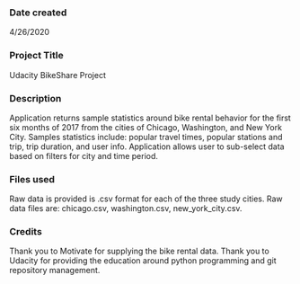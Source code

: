 ### Date created
4/26/2020

### Project Title
Udacity BikeShare Project

### Description
Application returns sample statistics around bike rental behavior for the first
six months of 2017 from the cities of Chicago, Washington, and New York City.
Samples statistics include:  popular travel times, popular stations and trip,
trip duration, and user info.  Application allows user to sub-select data based on filters for city and time period.

### Files used
Raw data is provided is .csv format for each of the three study cities.  Raw data files are:  chicago.csv, washington.csv, new_york_city.csv.  

### Credits
Thank you to Motivate for supplying the bike rental data.
Thank you to Udacity for providing the education around python programming and git repository management.
